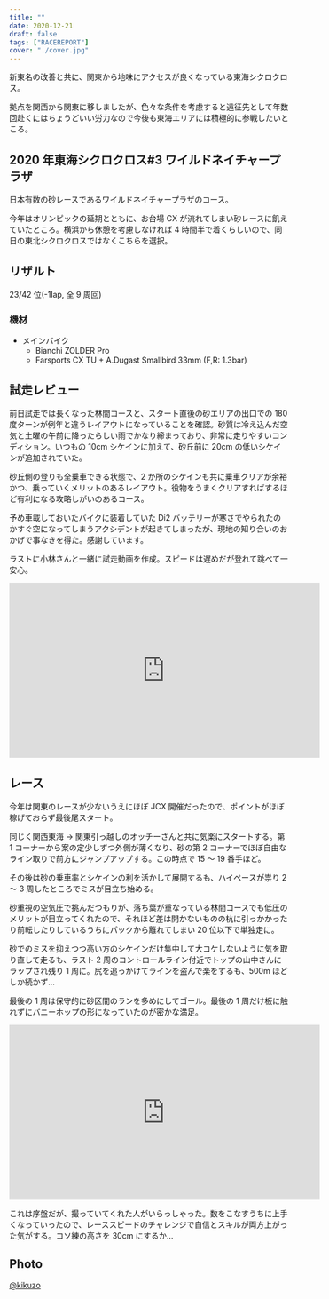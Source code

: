 ```yaml
---
title: ""
date: 2020-12-21
draft: false
tags: ["RACEREPORT"]
cover: "./cover.jpg"
---
```


新東名の改善と共に、関東から地味にアクセスが良くなっている東海シクロクロス。

拠点を関西から関東に移しましたが、色々な条件を考慮すると遠征先として年数回赴くにはちょうどいい労力なので今後も東海エリアには積極的に参戦したいところ。

## 2020 年東海シクロクロス#3 ワイルドネイチャープラザ

日本有数の砂レースであるワイルドネイチャープラザのコース。

今年はオリンピックの延期とともに、お台場 CX が流れてしまい砂レースに飢えていたところ。横浜から休憩を考慮しなければ 4 時間半で着くらしいので、同日の東北シクロクロスではなくこちらを選択。

## リザルト

23/42 位(-1lap, 全 9 周回)

### 機材

- メインバイク
  - Bianchi ZOLDER Pro
  - Farsports CX TU + A.Dugast Smallbird 33mm (F,R: 1.3bar)

## 試走レビュー

前日試走では長くなった林間コースと、スタート直後の砂エリアの出口での 180 度ターンが例年と違うレイアウトになっていることを確認。砂質は冷え込んだ空気と土曜の午前に降ったらしい雨でかなり締まっており、非常に走りやすいコンディション。いつもの 10cm シケインに加えて、砂丘前に 20cm の低いシケインが追加されていた。

砂丘側の登りも全乗車できる状態で、2 か所のシケインも共に乗車クリアが余裕かつ、乗っていくメリットのあるレイアウト。役物をうまくクリアすればするほど有利になる攻略しがいのあるコース。

予め車載しておいたバイクに装着していた Di2 バッテリーが寒さでやられたのかすぐ空になってしまうアクシデントが起きてしまったが、現地の知り合いのおかげで事なきを得た。感謝しています。

ラストに小林さんと一緒に試走動画を作成。スピードは遅めだが登れて跳べて一安心。

<iframe width="560" height="315" src="https://www.youtube.com/embed/mGPXn9qUQdM" frameborder="0" allow="accelerometer; autoplay; clipboard-write; encrypted-media; gyroscope; picture-in-picture" allowfullscreen></iframe>

## レース

今年は関東のレースが少ないうえにほぼ JCX 開催だったので、ポイントがほぼ稼げておらず最後尾スタート。

同じく関西東海 → 関東引っ越しのオッチーさんと共に気楽にスタートする。第 1 コーナーから案の定少しずつ外側が薄くなり、砂の第 2 コーナーでほぼ自由なライン取りで前方にジャンプアップする。この時点で 15 ～ 19 番手ほど。

その後は砂の乗車率とシケインの利を活かして展開するも、ハイペースが祟り 2 ～ 3 周したところでミスが目立ち始める。

砂重視の空気圧で挑んだつもりが、落ち葉が重なっている林間コースでも低圧のメリットが目立ってくれたので、それほど差は開かないものの杭に引っかかったり前転したりしているうちにパックから離れてしまい 20 位以下で単独走に。

砂でのミスを抑えつつ高い方のシケインだけ集中して大コケしないように気を取り直して走るも、ラスト 2 周のコントロールライン付近でトップの山中さんにラップされ残り 1 周に。尻を追っかけてラインを盗んで楽をするも、500m ほどしか続かず…

最後の 1 周は保守的に砂区間のランを多めにしてゴール。最後の 1 周だけ板に触れずにバニーホップの形になっていたのが密かな満足。

<iframe width="560" height="315" src="https://www.youtube.com/embed/BCipQMhY_Kk?start=1058" frameborder="0" allow="accelerometer; autoplay; clipboard-write; encrypted-media; gyroscope; picture-in-picture" allowfullscreen></iframe>

これは序盤だが、撮っていてくれた人がいらっしゃった。数をこなすうちに上手くなっていったので、レーススピードのチャレンジで自信とスキルが両方上がった気がする。コソ練の高さを 30cm にするか…

## Photo

[@kikuzo](https://twitter.com/ratsCRZ)
